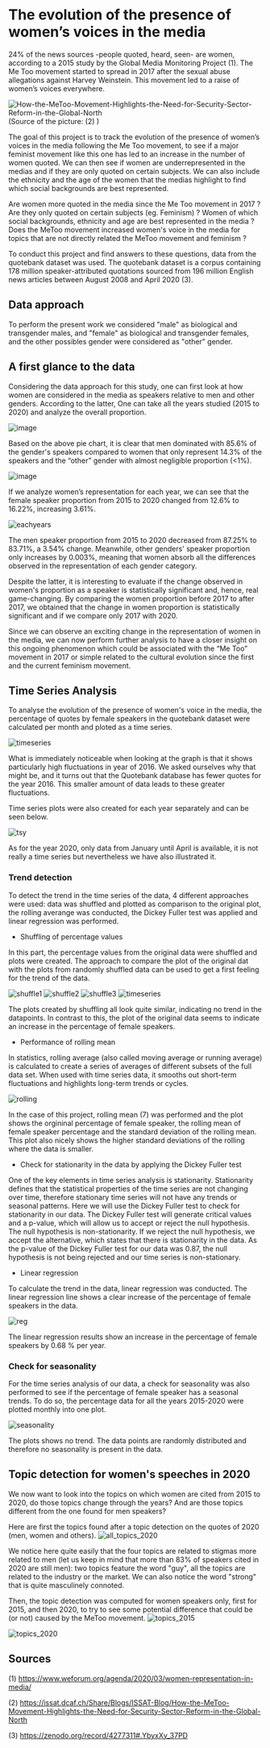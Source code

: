 
# The evolution of the presence of women’s voices in the media

24% of the news sources -people quoted, heard, seen- are women, according to a 2015 study by the Global Media Monitoring Project (1).
The Me Too movement started to spread in 2017 after the sexual abuse allegations against Harvey Weinstein. This movement led to a raise of women’s voices everywhere.

![How-the-MeToo-Movement-Highlights-the-Need-for-Security-Sector-Reform-in-the-Global-North](https://user-images.githubusercontent.com/91726001/146575120-6d7682b7-c83d-4012-82c6-852e23a704ee.jpeg)
(Source of the picture: (2) )

The goal of this project is to track the evolution of the presence of women’s voices in the media following the Me Too movement, to see if a major feminist movement like this one has led to an increase in the number of women quoted. We can then see if women are underrepresented in the medias and if they are only quoted on certain subjects. We can also include the ethnicity and the age of the women that the medias highlight to find which social backgrounds are best represented.

Are women more quoted in the media since the Me Too movement in 2017 ? Are they only quoted on certain subjects (eg. Feminism) ? Women of which social backgrounds, ethnicity and age are best represented in the media ? Does the MeToo movement increased women's voice in the media for topics that are not directly related the MeToo movement and feminism ?

To conduct this project and find answers to these questions, data from the quotebank dataset was used. The quotebank dataset is a corpus containing 178 million speaker-attributed quotations sourced from 196 million English news articles between August 2008 and April 2020 (3).

## Data approach 

To perform the present work we considered "male" as biological and transgender males, and "female" as biological and transgender females, and the other possibles gender  were considered as "other" gender. 

## A first glance to the data

Considering the data approach for this study, one can first look at how women are considered in the media as speakers relative to men and other genders. According to the latter, One can take all the years studied (2015 to 2020) and analyze the overall proportion. 

![image](https://user-images.githubusercontent.com/91272237/146225019-7ef98f47-adab-4d9e-820b-6942ddc9789d.png)

Based on the above pie chart, it is clear that men dominated with 85.6% of the gender's speakers compared to women that only represent 14.3% of the speakers and the “other” gender with almost negligible proportion (<1%).

![image](https://user-images.githubusercontent.com/91272237/146229279-5de6300a-e1be-4b49-8298-cafda2cbcc73.png)

If we analyze women’s representation for each year, we can see that the female speaker proportion from 2015 to 2020 changed from 12.6% to 16.22%, increasing 3.61%.  

![eachyears](https://user-images.githubusercontent.com/91272237/146222509-d69f2460-32cd-4b87-b5b2-731be6f35123.png)

The men speaker proportion from 2015 to 2020 decreased from 87.25% to 83.71%, a 3.54% change. Meanwhile, other genders' speaker proportion only increases by 0.003%, meaning that women absorb all the differences observed in the representation of each gender category. 

Despite the latter, it is interesting to evaluate if the change observed in women's proportion as a speaker is statistically significant and, hence, real game-changing. By comparing the women proportion before 2017 to after 2017, we obtained that the change in women proportion is statistically significant and if we compare only 2017 with 2020. 

Since we can observe an exciting change in the representation of women in the media, we can now perform further analysis to have a closer insight on this ongoing phenomenon which could be associated with the  “Me Too” movement in 2017 or simple related to the cultural evolution since the first and the current feminism movement.


## Time Series Analysis

To analyse the evolution of the presence of women's voice in the media, the percentage of quotes by female speakers in the quotebank dataset were calculated per month and ploted as a time series. 

![timeseries](https://user-images.githubusercontent.com/91726001/146341654-82347c16-40e4-488f-9cfe-77036315b76d.png)

What is immediately noticeable when looking at the graph is that it shows particularly high fluctuations in year of 2016. We asked ourselves why that might be, and it turns out that the Quotebank database has fewer quotes for the year 2016. This smaller amount of data leads to these greater fluctuations. 

Time series plots were also created for each year separately and can be seen below. 

![tsy](https://user-images.githubusercontent.com/91726001/146558776-2bd8be5f-31a2-49de-944e-c3121076b7c1.png)

As for the year 2020, only data from January until April is available, it is not really a time series but nevertheless we have also illustrated it. 

### Trend detection

To detect the trend in the time series of the data, 4 different approaches were used: data was shuffled and plotted as comparison to the original plot, the rolling averange was conducted, the Dickey Fuller test was applied and linear regression was performed. 

- Shuffling of percentage values

In this part, the percentage values from the original data were shuffled and plots were created. The approach to compare the plot of the original dat with the plots from randomly shuffled data can be used to get a first feeling for the trend of the data.

![shuffle1](https://user-images.githubusercontent.com/91726001/146341320-fb574c4a-2c92-4f88-ba2b-731b3421774b.png)
![shuffle2](https://user-images.githubusercontent.com/91726001/146341284-61eba204-5580-4f16-a3ff-8396eea9fc7f.png)
![shuffle3](https://user-images.githubusercontent.com/91726001/146341128-0f9fa9bc-10d9-42cf-aeec-7cf8602de5f8.png)
![timeseries](https://user-images.githubusercontent.com/91726001/146341403-908bd45b-111c-41cd-8223-669558992493.png)
        
The plots created by shuffling all look quite similar, indicating no trend in the datapoints. In contrast to this, the plot of the original data seems to indicate an increase in the percentage of female speakers.  

- Performance of rolling mean 

In statistics, rolling average (also called moving average or running average) is calculated to create a series of averages of different subsets of the full data set. When used with time series data, it smooths out short-term fluctuations and highlights long-term trends or cycles. 

![rolling](https://user-images.githubusercontent.com/91726001/146338375-abb3a593-a36d-4559-a1eb-d17a36724cfb.png)

In the case of this project, rolling mean (7) was performed and the plot shows the orgininal percentage of female speaker, the rolling mean of female speaker percentage and the standard deviation of the rolling mean. This plot also nicely shows the higher standard deviations of the rolling where the data is smaller. 

- Check for stationarity in the data by applying the Dickey Fuller test

One of the key elements in time series analysis is stationarity. Stationarity defines that the statistical properties of the time series are not changing over time, therefore stationary time series will not have any trends or seasonal patterns. Here we will use the Dickey Fuller test to check for stationarity in our data. The Dickey Fuller test will generate critical values and a p-value, which will allow us to accept or reject the null hypothesis. The null hypothesis is non-stationarity. If we reject the null hypothesis, we accept the alternative, which states that there is stationarity in the data. As the p-value of the Dickey Fuller test for our data was 0.87, the null hypothesis is not being rejected and our time series is non-stationary. 

- Linear regression

To calculate the trend in the data, linear regression was conducted. The linear regression line shows a clear increase of the percentage of female speakers in the data.  

![reg](https://user-images.githubusercontent.com/91726001/146344228-d7ee567b-7405-49f4-9140-0f1e5bab5286.png)

The linear regression results show an increase in the percentage of female speakers by 0.68 % per year.

### Check for seasonality

For the time series analysis of our data, a check for seasonality was also performed to see if the percentage of female speaker has a seasonal trends. To do so, the percentage data for all the years 2015-2020 were plotted monthly into one plot. 

![seasonality](https://user-images.githubusercontent.com/91726001/146344280-5cf7eb3a-bc53-4bf6-bfae-4751fb554df6.png)

The plots shows no trend. The data points are randomly distributed and therefore no seasonality is present in the data. 

## Topic detection for women's speeches in 2020

We now want to look into the topics on which women are cited from 2015 to 2020, do those topics change through the years? And are those topics different from the one found for men speakers?

Here are first the topics found after a topic detection on the quotes of 2020 (men, women and others). 
![all_topics_2020](https://user-images.githubusercontent.com/91544456/146554902-68319286-9f47-40ca-9fbd-67a852ea7d40.png)

We notice here quite easily that the four topics are related to stigmas more related to men (let us keep in mind that more than 83% of speakers cited in 2020 are still men): two topics feature the word "guy", all the topics are related to the industry or the market. We can also notice the word "strong" that is quite masculinely connoted. 

Then, the topic detection was computed for women speakers only, first for 2015, and then 2020, to try to see some potential difference that could be (or not) caused by the MeToo movement.
![topics_2015](https://user-images.githubusercontent.com/91544456/146554089-9b18da28-04fa-48de-a3bd-bd524a0d9e4d.png)

![topics_2020](https://user-images.githubusercontent.com/91544456/146554137-8e1b507b-26f1-4882-bf78-fcb46a4713b3.png)


## Sources

(1) https://www.weforum.org/agenda/2020/03/women-representation-in-media/

(2) https://issat.dcaf.ch/Share/Blogs/ISSAT-Blog/How-the-MeToo-Movement-Highlights-the-Need-for-Security-Sector-Reform-in-the-Global-North

(3) https://zenodo.org/record/4277311#.YbyxXy_37PD
